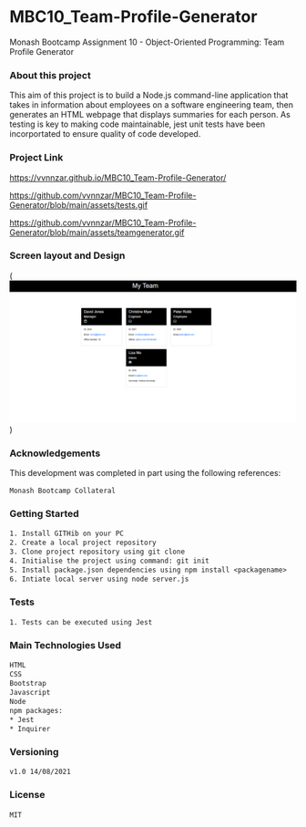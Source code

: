 # MBC10_Team-Profile-Generator

Monash Bootcamp Assignment 10 - Object-Oriented Programming: Team Profile Generator

### About this project

This aim of this project is to build a Node.js command-line application that takes in information about employees on a software engineering team, then generates an HTML webpage that displays summaries for each person. As testing is key to making code maintainable, jest unit tests have been incorportated to ensure quality of code developed.

### Project Link
https://vvnnzar.github.io/MBC10_Team-Profile-Generator/

https://github.com/vvnnzar/MBC10_Team-Profile-Generator/blob/main/assets/tests.gif


https://github.com/vvnnzar/MBC10_Team-Profile-Generator/blob/main/assets/teamgenerator.gif


### Screen layout and Design

(![Screen Example ](https://github.com/vvnnzar/MBC10_Team-Profile-Generator/blob/main/assets/dashboardimage.png))

### Acknowledgements

This development was completed in part using the following references:

    Monash Bootcamp Collateral

### Getting Started

    1. Install GITHib on your PC
    2. Create a local project repository
    3. Clone project repository using git clone
    4. Initialise the project using command: git init
    5. Install package.json dependencies using npm install <packagename>
    6. Intiate local server using node server.js

### Tests

    1. Tests can be executed using Jest

### Main Technologies Used

    HTML
    CSS
    Bootstrap
    Javascript
    Node
    npm packages:
    * Jest
    * Inquirer

### Versioning

    v1.0 14/08/2021

### License

    MIT
